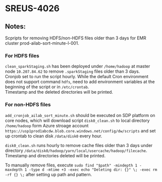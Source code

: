 # SREUS-4026

## Notes:
Scpripts for removing HDFS/non-HDFS files older than 3 days for EMR cluster prod-ailab-sort-minute-l-001.

### For HDFS files
`clean_sparkStaging.sh` has been deployed under `/home/hadoop` at master node `10.207.84.62` to remove `.sparkStaging` files older than 3 days.  
Cronjob set to run the script hourly. While the default Cron environment does not support command `hdfs`, need to add environment variables at the beginning of the script or in `/etc/crontab`.  
Timestamp and the deleted directories will be printed.

### For non-HDFS files
`add_cronjob_ailab_sort_minute.sh` should be executed on SDP platform on core nodes, which will download script `disk0_clean.sh` to local directory `/home/hadoop` form Azure stroage account `https://usp1prod1abcdw.blob.core.windows.net/config/dw/scripts` and set up crontab to clean disk `/data/disk0` every hour.

`disk0_clean.sh` runs hourly to remove cache files older than 3 days under directory `/data/disk0/hadoop/yarn/local/usercache/hadoop/filecache`.  
Timestamp and directories deleted will be printed.

To manually remove files, execute `sudo find "$path" -mindepth 1 -maxdepth 1 -type d -mtime +3 -exec echo "Deleting dir: {}" \; -exec rm -rf {} \;` after setting up path and pattern.